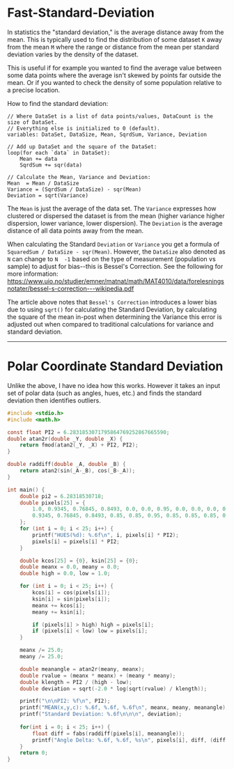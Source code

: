 # Fast-Standard-Deviation
In statistics the "standard deviation," is the average distance away from the mean. This is typically used to find the distribution of some dataset `K` away from the mean `M` where the range or distance from the mean per standard deviation varies by the density of the dataset.

This is useful if for example you wanted to find the average value between some data points where the average isn't skewed by points far outside the mean. Or if you wanted to check the density of some population relative to a precise location.

How to find the standard deviation:
```
// Where DataSet is a list of data points/values, DataCount is the size of DataSet.
// Everything else is initialized to 0 (default).
variables: DataSet, DataSize, Mean, SqrdSum, Variance, Deviation

// Add up DataSet and the square of the DataSet:
loop(for each `data` in DataSet):
    Mean += data
    SqrdSum += sqr(data)

// Calculate the Mean, Variance and Deviation:
Mean  = Mean / DataSize
Variance = (SqrdSum / DataSize) - sqr(Mean)
Deviation = sqrt(Variance)
```
The `Mean` is just the average of the data set. The `Variance` expresses how clustered or dispersed the dataset is from the mean (higher variance higher dispersion, lower variance, lower dispersion). The `Deviation` is the average distance of all data points away from the mean.

When calculating the Standard `Deviation` or `Variance` you get a formula of `SquaredSum / DataSize - sqr(Mean)`. However, the `DataSize` also denoted as `N` can change to `N  -1` based on the type of measurement (population vs sample) to adjust for bias--this is Bessel's Correction. See the following for more information: https://www.uio.no/studier/emner/matnat/math/MAT4010/data/forelesningsnotater/bessel-s-correction---wikipedia.pdf

The article above notes that `Bessel's Correction` introduces a lower bias due to using `sqrt()` for calculating the Standard Deviation, by calculating the square of the mean in-post when determining the Variance this error is adjusted out when compared to traditional calculations for variance and standard deviation.

----
# Polar Coordinate Standard Deviation
Unlike the above, I have no idea how this works. However it takes an input set of polar data (such as angles, hues, etc.) and finds the standard deviation then identifies outliers.
```C
#include <stdio.h>
#include <math.h>

const float PI2 = 6.2831853071795864769252867665590;
double atan2r(double _Y, double _X) {
	return fmod(atan2(_Y, _X) + PI2, PI2);
}

double raddiff(double _A, double _B) {
	return atan2(sin(_A-_B), cos(_B-_A));
}

int main() {
	double pi2 = 6.28318530718;
	double pixels[25] = {
		1.0, 0.9345, 0.76845, 0.8493, 0.0, 0.0, 0.95, 0.0, 0.0, 0.0, 0.0, 0.0,
		0.9345, 0.76845, 0.8493, 0.85, 0.85, 0.95, 0.85, 0.85, 0.85, 0.85, 0.85,
	};
	for (int i = 0; i < 25; i++) {
		printf("HUES(%d): %.6f\n", i, pixels[i] * PI2);
		pixels[i] = pixels[i] * PI2;
	}

	double kcos[25] = {0}, ksin[25] = {0};
	double meanx = 0.0, meany = 0.0;
	double high = 0.0, low = 1.0;

	for (int i = 0; i < 25; i++) {
		kcos[i] = cos(pixels[i]);
		ksin[i] = sin(pixels[i]);
		meanx += kcos[i];
		meany += ksin[i];

		if (pixels[i] > high) high = pixels[i];
		if (pixels[i] < low) low = pixels[i];
	}

	meanx /= 25.0;
	meany /= 25.0;

	double meanangle = atan2r(meany, meanx);
	double rvalue = (meanx * meanx) + (meany * meany);
	double klength = PI2 / (high - low);
	double deviation = sqrt(-2.0 * log(sqrt(rvalue) / klength));

	printf("\n\nPI2: %f\n", PI2);
	printf("MEAN(x,y,c): %.6f, %.6f, %.6f\n", meanx, meany, meanangle);
	printf("Standard Deviation: %.6f\n\n\n", deviation);
	
	for(int i = 0; i < 25; i++) {
		float diff = fabs(raddiff(pixels[i], meanangle));
		printf("Angle Delta: %.6f, %.6f, %s\n", pixels[i], diff, (diff > deviation)? "OUTLIER":"-------");
	}
	return 0;
}
```
